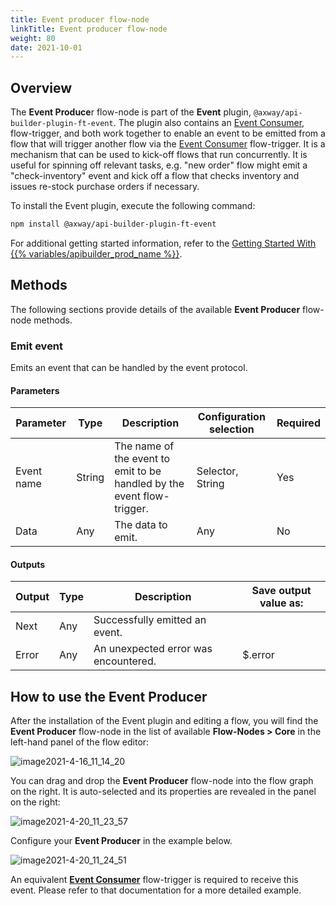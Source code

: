 ```yaml
---
title: Event producer flow-node
linkTitle: Event producer flow-node
weight: 80
date: 2021-10-01
---
```


## Overview

The **Event Produce**r flow-node is part of the **Event** plugin, `@axway/api-builder-plugin-ft-event`. The plugin also contains an [Event Consumer](/docs/developer_guide/flows/flow-triggers/event_consumer_flow-trigger/), flow-trigger, and both work together to enable an event to be emitted from a flow that will trigger another flow via the [Event Consumer](/docs/developer_guide/flows/flow-triggers/event_consumer_flow-trigger/) flow-trigger. It is a mechanism that can be used to kick-off flows that run concurrently. It is useful for spinning off relevant tasks, e.g. "new order" flow might emit a "check-inventory" event and kick off a flow that checks inventory and issues re-stock purchase orders if necessary.

To install the Event plugin, execute the following command:

```bash
npm install @axway/api-builder-plugin-ft-event
```

For additional getting started information, refer to the [Getting Started With {{% variables/apibuilder_prod_name %}}](/docs/getting_started_with_api_builder/).

## Methods

The following sections provide details of the available **Event Producer** flow-node methods.

### Emit event

Emits an event that can be handled by the event protocol.

#### Parameters

| Parameter | Type | Description | Configuration selection | Required |
| --- | --- | --- | --- | --- |
| Event name | String | The name of the event to emit to be handled by the event flow-trigger. | Selector, String | Yes |
| Data | Any | The data to emit. | Any | No |

#### Outputs

| Output | Type | Description | Save output value as: |
| --- | --- | --- | --- |
| Next | Any | Successfully emitted an event. |  |
| Error | Any | An unexpected error was encountered. | $.error |

## How to use the Event Producer

After the installation of the Event plugin and editing a flow, you will find the **Event Producer** flow-node in the list of available **Flow-Nodes > Core** in the left-hand panel of the flow editor:

![image2021-4-16_11_14_20](/Images/image2021_4_16_11_14_20.png)

You can drag and drop the **Event Producer** flow-node into the flow graph on the right. It is auto-selected and its properties are revealed in the panel on the right:

![image2021-4-20_11_23_57](/Images/image2021_4_20_11_23_57.png)

Configure your **Event Producer** in the example below.

![image2021-4-20_11_24_51](/Images/image2021_4_20_11_24_51.png)

An equivalent **[Event Consumer](/docs/developer_guide/flows/flow-triggers/event_consumer_flow-trigger/)** flow-trigger is required to receive this event. Please refer to that documentation for a more detailed example.
